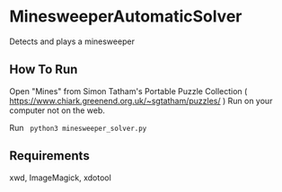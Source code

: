 # MinesweeperAutomaticSolver
Detects and plays a minesweeper

## How To Run
Open "Mines" from Simon Tatham's Portable Puzzle Collection ( https://www.chiark.greenend.org.uk/~sgtatham/puzzles/ )
Run on your computer not on the web.

Run ``` python3 minesweeper_solver.py```

## Requirements
xwd, ImageMagick, xdotool 

